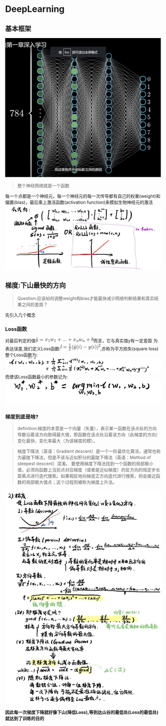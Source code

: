 # DeepLearning

## 基本框架

[![NetWork](../pic/network.png)](https://www.youtube.com/watch?v=aircAruvnKk)
> 整个神经网络就是一个函数

每一个点都是一个神经元，每一个神经元的每一次传导都有自己的权重(weight)和偏置(bias)，最后乘上激活函数(activation function)来模拟生物神经元的激活
![func1](../pic/func1.jpg)

## 梯度:下山最快的方向

>Question:应该如何调整weight和bias才能最快减少网络判断结果和真实结果之间的差距？

先引入几个概念

### Loss函数

对最后判定的值![func2](../pic/func2.png)而言，它与真实值y有一定差距
为表达误差,我们定义Loss函数:![func3](../pic/func3.png),亦称为平方损失(square loss)
整个Loss函数为:
![func4](../pic/func4.jpg)
而使该Loss函数最小的参数记为:
![func4](../pic/func5.jpg)

### 梯度到底是啥?

>definition:梯度的本意是一个向量（矢量），表示某一函数在该点处的方向导数沿着该方向取得最大值，即函数在该点处沿着该方向（此梯度的方向）变化最快，变化率最大（为该梯度的模）。

>梯度下降法（英语：Gradient descent）是一个一阶最优化算法，通常也称为最陡下降法，但是不该与近似积分的最陡下降法（英语：Method of steepest descent）混淆。 要使用梯度下降法找到一个函数的局部极小值，必须向函数上当前点对应梯度（或者是近似梯度）的反方向的规定步长距离点进行迭代搜索。如果相反地向梯度正方向迭代进行搜索，则会接近函数的局部极大值点；这个过程则被称为梯度上升法。

![note](../pic/note.jpg)

**因此每一次梯度下降就好像下山(降低Loss),等到达山谷的最低处(Loss的最低处)就达到了训练的目的**
